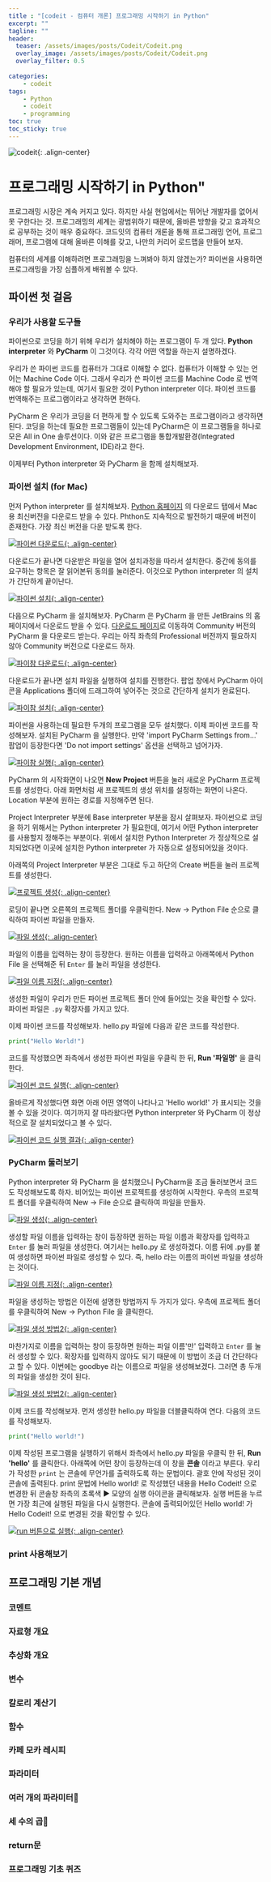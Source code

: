 ```yaml
---
title : "[codeit - 컴퓨터 개론] 프로그래밍 시작하기 in Python"
excerpt: ""
tagline: ""
header:
  teaser: /assets/images/posts/Codeit/Codeit.png
  overlay_image: /assets/images/posts/Codeit/Codeit.png
  overlay_filter: 0.5
  
categories:
    - codeit
tags:
    - Python
    - codeit
    - programming
toc: true
toc_sticky: true
---
```


![codeit](/assets/images/posts/Codeit/Codeit.png){: .align-center}

# 프로그래밍 시작하기 in Python"

프로그래밍 시장은 계속 커지고 있다. 하지만 사실 현업에서는 뛰어난 개발자를 없어서 못 구한다는 것. 프로그래밍의 세계는 광범위하기 때문에, 올바른 방향을 갖고 효과적으로 공부하는 것이 매우 중요하다. 코드잇의 컴퓨터 개론을 통해 프로그래밍 언어, 프로그래머, 프로그램에 대해 올바른 이해를 갖고, 나만의 커리어 로드맵을 만들어 보자.

컴퓨터의 세계를 이해하려면 프로그래밍을 느껴봐야 하지 않겠는가? 파이썬을 사용하면 프로그래밍을 가장 심플하게 배워볼 수 있다.

## 파이썬 첫 걸음

### 우리가 사용할 도구들

파이썬으로 코딩을 하기 위해 우리가 설치해야 하는 프로그램이 두 개 있다. **Python interpreter** 와 **PyCharm** 이 그것이다. 각각 어떤 역할을 하는지 설명하겠다.

우리가 쓴 파이썬 코드를 컴퓨터가 그대로 이해할 수 없다. 컴퓨터가 이해할 수 있는 언어는 Machine Code 이다. 그래서 우리가 쓴 파이썬 코드를 Machine Code 로 번역해야 할 필요가 있는데, 여기서 필요한 것이 Python interpreter 이다. 파이썬 코드를 번역해주는 프로그램이라고 생각하면 편하다. 

PyCharm 은 우리가 코딩을 더 편하게 할 수 있도록 도와주는 프로그램이라고 생각하면 된다. 코딩을 하는데 필요한 프로그램들이 있는데 PyCharm은 이 프로그램들을 하나로 모은 All in One 솔루션이다. 이와 같은 프로그램을 통합개발환경(Integrated Development Environment, IDE)라고 한다. 

이제부터 Python interpreter 와 PyCharm 을 함께 설치해보자.

### 파이썬 설치 (for Mac)

먼저 Python interpreter 를 설치해보자. [Python 홈페이지](https://www.python.org/) 의 다운로드 탭에서 Mac용 최신버전을 다운로드 받을 수 있다. Phthon도 지속적으로 발전하기 때문에 버전이 존재한다. 가장 최신 버전을 다운 받도록 한다.

[![파이썬 다운로드](/assets/images/posts/Codeit/2020-11-22-1/1.png){: .align-center}](/assets/images/posts/Codeit/2020-11-22-1/1.png)

다운로드가 끝나면 다운받은 파일을 열어 설치과정을 따라서 설치한다. 중간에 동의를 요구하는 항목은 잘 읽어본뒤 동의를 눌러준다. 이것으로 Python interpreter 의 설치가 간단하게 끝이난다.

[![파이썬 설치](/assets/images/posts/Codeit/2020-11-22-1/2.png){: .align-center}](/assets/images/posts/Codeit/2020-11-22-1/2.png)

다음으로 PyCharm 을 설치해보자. PyCharm 은 PyCharm 을 만든 JetBrains 의 홈페이지에서 다운로드 받을 수 있다. [다운로드 페이지](https://www.jetbrains.com/ko-kr/pycharm/download/#section=mac)로 이동하여 Community 버전의 PyCharm 을 다운로드 받는다. 우리는 아직 좌측의 Professional 버전까지 필요하지 않아 Community 버전으로 다운로드 하자.
 
[![파이참 다운로드](/assets/images/posts/Codeit/2020-11-22-1/3.png){: .align-center}](/assets/images/posts/Codeit/2020-11-22-1/3.png)

다운로드가 끝나면 설치 파일을 실행하여 설치를 진행한다. 팝업 창에서 PyCharm 아이콘을 Applications 폴더에 드래그하여 넣어주는 것으로 간단하게 설치가 완료된다. 

[![파이참 설치](/assets/images/posts/Codeit/2020-11-22-1/4.png){: .align-center}](/assets/images/posts/Codeit/2020-11-22-1/4.png)

파이썬을 사용하는데 필요한 두개의 프로그램을 모두 설치했다. 이제 파이썬 코드를 작성해보자. 설치된 PyCharm 을 실행한다. 만약 'import PyCharm Settings from...' 팝업이 등장한다면 'Do not import settings' 옵션을 선택하고 넘어가자. 

[![파이참 실행](/assets/images/posts/Codeit/2020-11-22-1/5.png){: .align-center}](/assets/images/posts/Codeit/2020-11-22-1/5.png)

PyCharm 의 시작화면이 나오면 **New Project** 버튼을 눌러 새로운 PyCharm 프로젝트를 생성한다. 아래 화면처럼 새 프로젝트의 생성 위치를 설정하는 화면이 나온다. Location 부분에 원하는 경로를 지정해주면 된다.

Project Interpreter 부분에 Base interpreter 부분을 잠시 살펴보자. 파이썬으로 코딩을 하기 위해서는 Python interpreter 가 필요한데, 여기서 어떤 Python interpreter 를 사용할지 정해주는 부분이다. 위에서 설치한 Python Interpreter 가 정상적으로 설치되었다면 이곳에 설치한 Python interpreter 가 자동으로 설정되어있을 것이다.

아래쪽의 Project Interpreter 부분은 그대로 두고 하단의 Create 버튼을 눌러 프로젝트를 생성한다.

[![프로젝트 생성](/assets/images/posts/Codeit/2020-11-22-1/6.png){: .align-center}](/assets/images/posts/Codeit/2020-11-22-1/6.png)

로딩이 끝나면 오른쪽의 프로젝트 폴더를 우클릭한다. New → Python File 순으로 클릭하여 파이썬 파일을 만들자.

[![파일 생성](/assets/images/posts/Codeit/2020-11-22-1/7.png){: .align-center}](/assets/images/posts/Codeit/2020-11-22-1/7.png)

파일의 이름을 입력하는 창이 등장한다. 원하는 이름을 입력하고 아래쪽에서 Python File 을 선택해준 뒤 `Enter` 를 눌러 파일을 생성한다. 

[![파일 이름 지정](/assets/images/posts/Codeit/2020-11-22-1/8.png){: .align-center}](/assets/images/posts/Codeit/2020-11-22-1/8.png)

생성한 파일이 우리가 만든 파이썬 프로젝트 폴더 안에 들어있는 것을 확인할 수 있다. 파이썬 파일은 `.py` 확장자를 가지고 있다. 

이제 파이썬 코드를 작성해보자. hello.py 파일에 다음과 같은 코드를 작성한다.

```python
print("Hello World!")
```

코드를 작성했으면 좌측에서 생성한 파이썬 파일을 우클릭 한 뒤, **Run '파일명'** 을 클릭한다.

[![파이썬 코드 실행](/assets/images/posts/Codeit/2020-11-22-1/9.png){: .align-center}](/assets/images/posts/Codeit/2020-11-22-1/9.png)

올바르게 작성했다면 화면 아래 어떤 영역이 나타나고 'Hello world!' 가 표시되는 것을 볼 수 있을 것이다. 여기까지 잘 따라왔다면 Python interpreter 와 PyCharm 이 정상적으로 잘 설치되었다고 볼 수 있다.

[![파이썬 코드 실행 결과](/assets/images/posts/Codeit/2020-11-22-1/10.png){: .align-center}](/assets/images/posts/Codeit/2020-11-22-1/10.png)

### PyCharm 둘러보기

Python interpreter 와 PyCharm 을 설치했으니 PyCharm을 조금 둘러보면서 코드도 작성해보도록 하자. 비어있는 파이썬 프로젝트를 생성하여 시작한다. 우측의 프로젝트 폴더를 우클릭하여 New → File 순으로 클릭하여 파일을 만들자. 

[![파일 생성](/assets/images/posts/Codeit/2020-11-22-1/11.png){: .align-center}](/assets/images/posts/Codeit/2020-11-22-1/11.png)

생성할 파일 이름을 입력하는 창이 등장하면 원하는 파일 이름과 확장자를 입력하고 `Enter` 를 눌러 파일을 생성한다. 여기서는 hello.py 로 생성하겠다. 이름 뒤에 .py를 붙여 생성하면 파이썬 파일로 생성할 수 있다. 즉, hello 라는 이름의 파이썬 파일을 생성하는 것이다. 

[![파일 이름 지정](/assets/images/posts/Codeit/2020-11-22-1/12.png){: .align-center}](/assets/images/posts/Codeit/2020-11-22-1/12.png)

파일을 생성하는 방법은 이전에 설명한 방법까지 두 가지가 있다. 우측에 프로젝트 폴더를 우클릭하여 New → Python File 을 클릭한다. 

[![파일 생성 방법2](/assets/images/posts/Codeit/2020-11-22-1/13.png){: .align-center}](/assets/images/posts/Codeit/2020-11-22-1/13.png)

마찬가지로 이름을 입력하는 창이 등장하면 원하는 파일 이름'만' 입력하고 `Enter` 를 눌러 생성할 수 있다. 확장자를 입력하지 않아도 되기 때문에 이 방법이 조금 더 간단하다고 할 수 있다. 이번에는 goodbye 라는 이름으로 파일을 생성해보겠다. 그러면 총 두개의 파일을 생성한 것이 된다.

[![파일 생성 방법2](/assets/images/posts/Codeit/2020-11-22-1/14.png){: .align-center}](/assets/images/posts/Codeit/2020-11-22-1/14.png)

이제 코드를 작성해보자. 먼저 생성한 hello.py 파일을 더블클릭하여 연다. 다음의 코드를 작성해보자.

```python
print("Hello world!")
```

이제 작성된 프로그램을 실행하기 위해서 좌측에서 hello.py 파일을 우클릭 한 뒤, **Run 'hello'** 를 클릭한다. 아래쪽에 어떤 창이 등장하는데 이 창을 **콘솔** 이라고 부른다. 우리가 작성한 `print` 는 콘솔에 무언가를 출력하도록 하는 문법이다. 괄호 안에 작성된 것이 콘솔에 출력된다. print 문법에 Hello world! 로 작성했던 내용을 Hello Codeit! 으로 변경한 뒤 콘솔창 좌측의 초록색 ► 모양의 실행 아이콘을 클릭해보자. 실행 버튼을 누르면 가장 최근에 실행된 파일을 다시 실행한다. 콘솔에 출력되어있던 Hello world! 가 Hello Codeit! 으로 변경된 것을 확인할 수 있다. 

[![run 버튼으로 실행](/assets/images/posts/Codeit/2020-11-22-1/15.png){: .align-center}](/assets/images/posts/Codeit/2020-11-22-1/15.png)

### print 사용해보기

## 프로그래밍 기본 개념

### 코멘트

### 자료형 개요

### 추상화 개요

### 변수

### 칼로리 계산기

### 함수

### 카페 모카 레시피

### 파라미터

### 여러 개의 파라미터

### 세 수의 곱

### return문

### 프로그래밍 기초 퀴즈